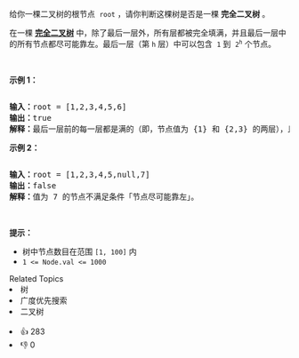 <p>给你一棵二叉树的根节点
 <meta charset="UTF-8" />&nbsp;<code>root</code> ，请你判断这棵树是否是一棵 <strong>完全二叉树</strong>&nbsp;。</p>

<p>在一棵 <strong><a href="https://baike.baidu.com/item/完全二叉树/7773232?fr=aladdin" target="_blank">完全二叉树</a></strong> 中，除了最后一层外，所有层都被完全填满，并且最后一层中的所有节点都尽可能靠左。最后一层（第 <code>h</code> 层）中可以包含
 <meta charset="UTF-8" />&nbsp;<code>1</code>&nbsp;到
 <meta charset="UTF-8" />&nbsp;<code>2<sup>h</sup></code> 个节点。</p>

<p>&nbsp;</p>

<p><strong>示例 1：</strong></p>

<p><img alt="" src="https://assets.leetcode-cn.com/aliyun-lc-upload/uploads/2018/12/15/complete-binary-tree-1.png" /></p>

<pre>
<strong>输入：</strong>root = [1,2,3,4,5,6]
<strong>输出：</strong>true
<strong>解释：</strong>最后一层前的每一层都是满的（即，节点值为 {1} 和 {2,3} 的两层），且最后一层中的所有节点（{4,5,6}）尽可能靠左。
</pre>

<p><strong>示例 2：</strong></p>

<p><strong><img alt="" src="https://assets.leetcode-cn.com/aliyun-lc-upload/uploads/2018/12/15/complete-binary-tree-2.png" /></strong></p>

<pre>
<strong>输入：</strong>root = [1,2,3,4,5,null,7]
<strong>输出：</strong>false
<strong>解释：</strong>值为 7 的节点不满足条件「节点尽可能靠左」。
</pre>

<p>&nbsp;</p>

<p><strong>提示：</strong></p>

<ul> 
 <li>树中节点数目在范围 <code>[1, 100]</code> 内</li> 
 <li><code>1 &lt;= Node.val &lt;= 1000</code></li> 
</ul>

<div><div>Related Topics</div><div><li>树</li><li>广度优先搜索</li><li>二叉树</li></div></div><br><div><li>👍 283</li><li>👎 0</li></div>